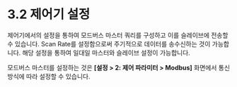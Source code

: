﻿# 3.2 제어기 설정

제어기에서의 설정을 통하여 모드버스 마스터 쿼리를 구성하고 이를 슬레이브에 전송할 수 있습니다. Scan Rate를 설정함으로써 주기적으로 데이터를 송수신하는 것이 가능합니다. 해당 설정을 통하여 일대일 마스터와 슬레이브 설정이 가능합니다.

모드버스 마스터를 설정하는 것은 **\[설정 > 2: 제어 파라미터 > Modbus]** 화면에서 통신 방식에 따라 설정할 수 있습니다.